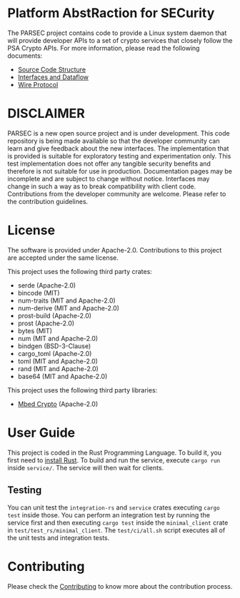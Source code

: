 <!--
  -- Copyright (c) 2019, Arm Limited, All Rights Reserved
  -- SPDX-License-Identifier: Apache-2.0
  --
  -- Licensed under the Apache License, Version 2.0 (the "License"); you may
  -- not use this file except in compliance with the License.
  -- You may obtain a copy of the License at
  --
  -- http://www.apache.org/licenses/LICENSE-2.0
  --
  -- Unless required by applicable law or agreed to in writing, software
  -- distributed under the License is distributed on an "AS IS" BASIS, WITHOUT
  -- WARRANTIES OR CONDITIONS OF ANY KIND, either express or implied.
  -- See the License for the specific language governing permissions and
  -- limitations under the License.
--->
# Platform AbstRaction for SECurity

The PARSEC project contains code to provide a Linux system daemon that will provide developer APIs to a set of crypto services that closely follow the PSA Crypto APIs.
For more information, please read the following documents:
* [Source Code Structure](docs/source_code_structure.md)
* [Interfaces and Dataflow](docs/interfaces_and_dataflow.md)
* [Wire Protocol](docs/wire_protocol.md)

# DISCLAIMER

PARSEC is a new open source project and is under development. This code repository is being made
available so that the developer community can learn and give feedback about the new interfaces.
The implementation that is provided is suitable for exploratory testing and experimentation only.
This test implementation does not offer any tangible security benefits and therefore is not
suitable for use in production. Documentation pages may be incomplete and are subject to change
without notice. Interfaces may change in such a way as to break compatibility with client code.
Contributions from the developer community are welcome. Please refer to the contribution guidelines.

# License

The software is provided under Apache-2.0. Contributions to this project are accepted under the same license.

This project uses the following third party crates:
* serde (Apache-2.0)
* bincode (MIT)
* num-traits (MIT and Apache-2.0)
* num-derive (MIT and Apache-2.0)
* prost-build (Apache-2.0)
* prost (Apache-2.0)
* bytes (MIT)
* num (MIT and Apache-2.0)
* bindgen (BSD-3-Clause)
* cargo\_toml (Apache-2.0)
* toml (MIT and Apache-2.0)
* rand (MIT and Apache-2.0)
* base64 (MIT and Apache-2.0)

This project uses the following third party libraries:
* [Mbed Crypto](https://github.com/ARMmbed/mbed-crypto) (Apache-2.0)

# User Guide

This project is coded in the Rust Programming Language. To build it, you first need to [install Rust](https://www.rust-lang.org/tools/install).
To build and run the service, execute `cargo run` inside `service/`. The service will then wait for clients.

## Testing

You can unit test the `integration-rs` and `service` crates executing `cargo test` inside those.
You can perform an integration test by running the service first and then executing `cargo test` inside the `minimal_client` crate in `test/test_rs/minimal_client`.
The `test/ci/all.sh` script executes all of the unit tests and integration tests.

# Contributing

Please check the [Contributing](CONTRIBUTING.md) to know more about the contribution process.
